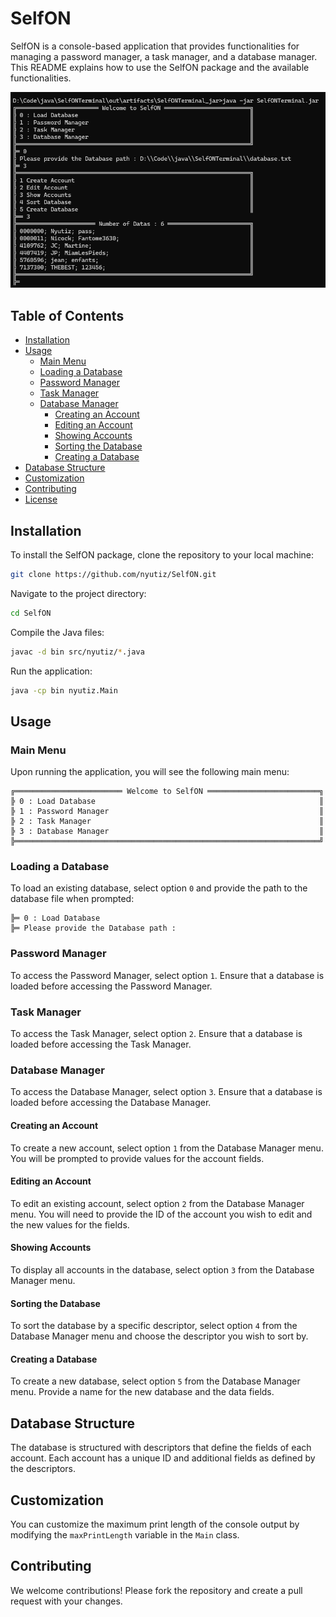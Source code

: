 # SelfON

SelfON is a console-based application that provides functionalities for managing a password manager, a task manager, and a database manager. This README explains how to use the SelfON package and the available functionalities.

![Demo](https://github.com/nyutiz/SelfONTerminal/blob/main/example.png)

## Table of Contents
- [Installation](#installation)
- [Usage](#usage)
  - [Main Menu](#main-menu)
  - [Loading a Database](#loading-a-database)
  - [Password Manager](#password-manager)
  - [Task Manager](#task-manager)
  - [Database Manager](#database-manager)
    - [Creating an Account](#creating-an-account)
    - [Editing an Account](#editing-an-account)
    - [Showing Accounts](#showing-accounts)
    - [Sorting the Database](#sorting-the-database)
    - [Creating a Database](#creating-a-database)
- [Database Structure](#database-structure)
- [Customization](#customization)
- [Contributing](#contributing)
- [License](#license)

## Installation

To install the SelfON package, clone the repository to your local machine:

```sh
git clone https://github.com/nyutiz/SelfON.git
```

Navigate to the project directory:

```sh
cd SelfON
```

Compile the Java files:

```sh
javac -d bin src/nyutiz/*.java
```

Run the application:

```sh
java -cp bin nyutiz.Main
```

## Usage

### Main Menu

Upon running the application, you will see the following main menu:

```
╔════════════════════════ Welcome to SelfON ═════════════════════════╗
╠ 0 : Load Database                                                  ║
╠ 1 : Password Manager                                               ║
╠ 2 : Task Manager                                                   ║
╠ 3 : Database Manager                                               ║
╠════════════════════════════════════════════════════════════════════╝
```

### Loading a Database

To load an existing database, select option `0` and provide the path to the database file when prompted:

```
╠═ 0 : Load Database
╠═ Please provide the Database path : 
```

### Password Manager

To access the Password Manager, select option `1`. Ensure that a database is loaded before accessing the Password Manager.

### Task Manager

To access the Task Manager, select option `2`. Ensure that a database is loaded before accessing the Task Manager.

### Database Manager

To access the Database Manager, select option `3`. Ensure that a database is loaded before accessing the Database Manager.

#### Creating an Account

To create a new account, select option `1` from the Database Manager menu. You will be prompted to provide values for the account fields.

#### Editing an Account

To edit an existing account, select option `2` from the Database Manager menu. You will need to provide the ID of the account you wish to edit and the new values for the fields.

#### Showing Accounts

To display all accounts in the database, select option `3` from the Database Manager menu.

#### Sorting the Database

To sort the database by a specific descriptor, select option `4` from the Database Manager menu and choose the descriptor you wish to sort by.

#### Creating a Database

To create a new database, select option `5` from the Database Manager menu. Provide a name for the new database and the data fields.

## Database Structure

The database is structured with descriptors that define the fields of each account. Each account has a unique ID and additional fields as defined by the descriptors.

## Customization

You can customize the maximum print length of the console output by modifying the `maxPrintLength` variable in the `Main` class.

## Contributing

We welcome contributions! Please fork the repository and create a pull request with your changes.
